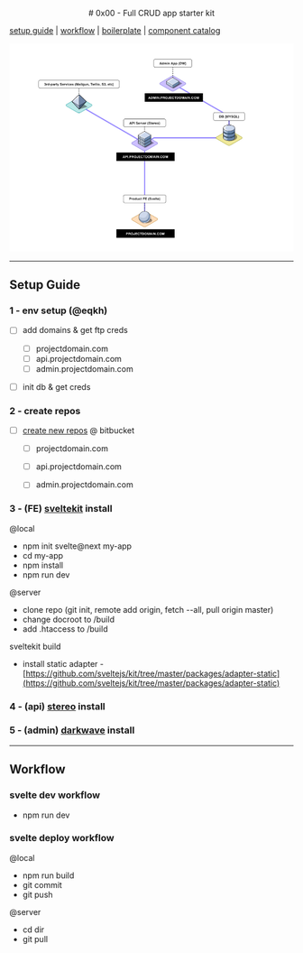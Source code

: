 <p align="center">
# 0x00 - Full CRUD app starter kit

[setup guide](#setup-guide)  | [workflow](#workflow) | [boilerplate](/boilerplate/readme.md) | [component catalog](/components/readme.md)

![0x00 diagram](/images/0x00-diagram.png?raw=true)

</p>


---

## Setup Guide


### 1 - env setup (@eqkh)
- [ ] add domains & get ftp creds
  - [ ] projectdomain.com
  - [ ] api.projectdomain.com
  - [ ] admin.projectdomain.com
- [ ] init db & get creds



### 2 - create repos

- [ ] [create new repos](https://bitbucket.org/repo/create) @ bitbucket
  - [ ] projectdomain.com
  - [ ] api.projectdomain.com
  - [ ] admin.projectdomain.com


### 3 - (FE) [sveltekit](https://kit.svelte.dev/) install
@local

- npm init svelte@next my-app
- cd my-app
- npm install
- npm run dev

@server

- clone repo (git init, remote add origin, fetch --all, pull origin master)
- change docroot to /build
- add .htaccess to /build

sveltekit build

- install static adapter - [https://github.com/sveltejs/kit/tree/master/packages/adapter-static](https://github.com/sveltejs/kit/tree/master/packages/adapter-static)



### 4 - (api) [stereo](https://stereotk.com/) install


### 5 - (admin) [darkwave](https://darkwave.ltd/) install





---



## Workflow



### svelte dev workflow

- npm run dev

### svelte deploy workflow

@local

- npm run build
- git commit
- git push

@server

- cd dir
- git pull


